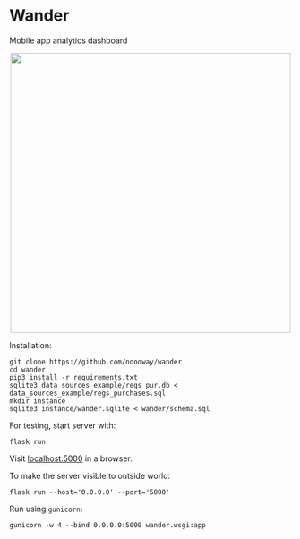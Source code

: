 # Wander
Mobile app analytics dashboard

<p align="center">
    <a href="https://ibb.co/NLxdJrz">
       <img src="https://i.ibb.co/vxkC9nH/wander-v01.png" width="500"/>
    </a>
</p>


Installation:
``` shell
git clone https://github.com/noooway/wander
cd wander
pip3 install -r requirements.txt
sqlite3 data_sources_example/regs_pur.db < data_sources_example/regs_purchases.sql 
mkdir instance
sqlite3 instance/wander.sqlite < wander/schema.sql
```

For testing, start server with:
``` shell
flask run
```

Visit [localhost:5000](http://localhost:5000) in a browser.
 
To make the server visible to outside world:
``` shell
flask run --host='0.0.0.0' --port='5000'
```

Run using `gunicorn`:
``` shell
gunicorn -w 4 --bind 0.0.0.0:5000 wander.wsgi:app
```
